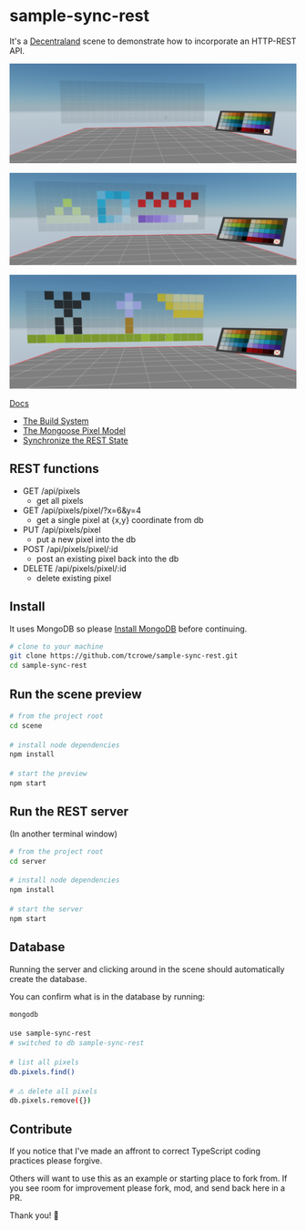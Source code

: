 
# sample-sync-rest

It's a [Decentraland](https://decentraland.org) scene to demonstrate how to incorporate an HTTP-REST API.

![blank](./img/blank-canvas.png)

![shapes](./img/shapes.png)

![success](./img/success.png)

[Docs](./docs)
+ [The Build System](./docs/build-system.md)
+ [The Mongoose Pixel Model](./docs/mongoose-pixel-model.md)
+ [Synchronize the REST State](./docs/rest-state.md)

## REST functions

+ GET /api/pixels
  * get all pixels
+ GET /api/pixels/pixel/?x=6&y=4
  * get a single pixel at {x,y} coordinate from db
+ PUT /api/pixels/pixel
  * put a new pixel into the db
+ POST /api/pixels/pixel/:id
  * post an existing pixel back into the db
+ DELETE /api/pixels/pixel/:id
  * delete existing pixel

## Install

It uses MongoDB so please [Install MongoDB](https://docs.mongodb.com/manual/installation/) before continuing.

```sh
# clone to your machine
git clone https://github.com/tcrowe/sample-sync-rest.git
cd sample-sync-rest
```

## Run the scene preview

```sh
# from the project root
cd scene

# install node dependencies
npm install

# start the preview
npm start
```

## Run the REST server

(In another terminal window)

```sh
# from the project root
cd server

# install node dependencies
npm install

# start the server
npm start
```
## Database

Running the server and clicking around in the scene should automatically create the database.

You can confirm what is in the database by running:

```sh
mongodb

use sample-sync-rest
# switched to db sample-sync-rest

# list all pixels
db.pixels.find()

# ⚠️ delete all pixels
db.pixels.remove({})
```

## Contribute

If you notice that I've made an affront to correct TypeScript coding practices please forgive.

Others will want to use this as an example or starting place to fork from. If you see room for improvement please fork, mod, and send back here in a PR.

Thank you! 🤗
